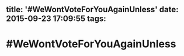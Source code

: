 title: '#WeWontVoteForYouAgainUnless'
date: 2015-09-23 17:09:55
tags:
---

# #WeWontVoteForYouAgainUnless

